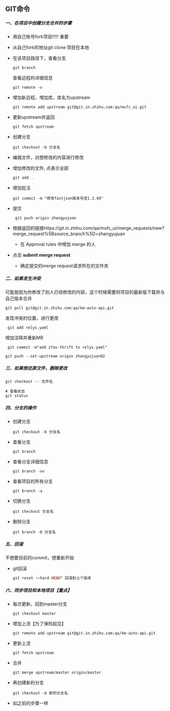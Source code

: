 ## GIT命令

##### 一、在项目中创建分支合并的步骤

- 用自己账号fork项目!!!!! 重要

- 从自己fork的地址git clone 项目在本地

- 在该项目路径下，查看分支

  ~~~ 
  git branch
  ~~~

  查看远程的详细信息

  ~~~ 
  git remote -v
  ~~~

- 增加新远程，增加库，库名为upstream

  ~~~ 
  git remote add upstream git@git.in.zhihu.com:qa/msfc_ui.git
  ~~~

- 更新upstream并返回

  ~~~ 
  git fetch upstream
  ~~~

- 创建分支

  ~~~ 
  git checkout -b 分支名
  ~~~

- 编辑文件，对想修改的内容进行修改

- 增加修改的文件, 点表示全部

  ~~~ 
  git add .
  ~~~

- 增加批注

  ~~~ 
  git commit -m "修改fastjson版本号至1.2.69"
  ~~~

- 提交

  ~~~ 
   git push origin zhangyujuan
  ~~~

- 根据返回的链接https://git.in.zhihu.com/qa/msfc_ui/merge_requests/new?merge_request%5Bsource_branch%5D=zhangyujuan

  - 在 Approval rules 中增加 merge 的人

- 点击 **submit merge request**

  - 确定提交的merge request请求所在的文件夹

##### 二、如果发生冲突

可能是因为你修改了别人已经修改的内容，这个时候需要将项目的最新版下载并与自己版本合并

~~~ 
git pull git@git.in.zhihu.com:qa/km-auto-api.git
~~~

发现冲突的位置，进行更改

~~~ 
 git add relys.yaml
~~~

增加注释并重新MR

~~~ 
 git commit -m"add zfav-thrift to relys.yaml"
~~~

~~~ 
git push --set-upstream origin zhangyujuan02
~~~

##### 三、如果想还原文件，删除更改

~~~ 
git checkout -- 文件名
~~~

~~~ 
# 查看状态
git status 
~~~

##### 四、分支的操作

- 创建分支

  ~~~ 
  git checkout -b 分支名
  ~~~

- 查看分支

  ~~~ 
  git branch
  ~~~

- 查看分支详细信息

  ~~~ 
  git branch -vv
  ~~~

- 查看项目的所有分支

  ~~~ 
  git branch -a
  ~~~

- 切换分支

  ~~~ 
  git checkout 分支名
  ~~~

- 删除分支

  ~~~ 
  git branch -D 分支名
  ~~~

##### 五、回滚

不想要目前的commit，想重新开始

- git回滚

  ```ruby
  git reset --hard HEAD^ 回滚到上个版本
  ```

##### 六、同步项目和本地项目【重点】

- 每次更新，回到master分支

  ~~~ 
  git checkout master
  ~~~

- 增加上流【为了保险起见】

  ~~~ 
  git remote add upstream git@git.in.zhihu.com:qa/km-auto-api.git
  ~~~

- 更新上流

  ~~~ 
  git fetch upstream
  ~~~

- 合并

  ~~~ 
  git merge upstream/master origin/master
  ~~~

- 再创建新的分支

  ~~~ 
  git checkout -b 新的分支名
  ~~~

- 如之前的步骤一样
